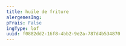 ```yaml
---
title: huile de friture
alergenesIng:
pFrais: False
ingType: lof
uuid: f0882dd2-16f8-4bb2-9e2a-787d4b534870
---
```

